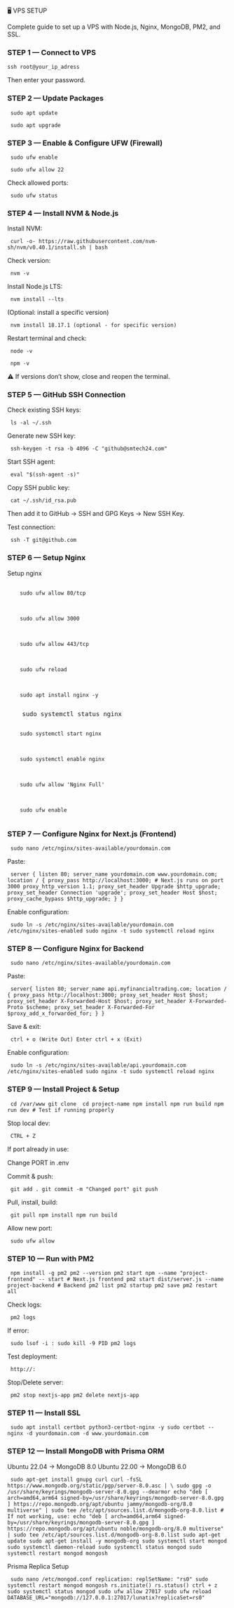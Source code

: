 🖥️ VPS SETUP

Complete guide to set up a VPS with Node.js, Nginx, MongoDB, PM2, and SSL.

### STEP 1 — Connect to VPS
<pre><code id="example-code">ssh root@your_ip_adress</code></pre>

Then enter your password.

### STEP 2 — Update Packages
<pre><code id="example-code"> sudo apt update </code></pre> <pre><code id="example-code"> sudo apt upgrade </code></pre>

### STEP 3 — Enable & Configure UFW (Firewall)
<pre><code id="example-code"> sudo ufw enable </code></pre> <pre><code id="example-code"> sudo ufw allow 22 </code></pre>

Check allowed ports:

<pre><code id="example-code"> sudo ufw status </code></pre>

### STEP 4 — Install NVM & Node.js

Install NVM:

<pre><code id="example-code"> curl -o- https://raw.githubusercontent.com/nvm-sh/nvm/v0.40.1/install.sh | bash </code></pre>

Check version:

<pre><code id="example-code"> nvm -v </code></pre>

Install Node.js LTS:

<pre><code id="example-code"> nvm install --lts </code></pre>

(Optional: install a specific version)

<pre><code id="example-code"> nvm install 18.17.1 (optional - for specific version) </code></pre>

Restart terminal and check:

<pre><code id="example-code"> node -v </code></pre> <pre><code id="example-code"> npm -v </code></pre>

⚠️ If versions don’t show, close and reopen the terminal.

### STEP 5 — GitHub SSH Connection

Check existing SSH keys:

<pre><code id="example-code"> ls -al ~/.ssh </code></pre>

Generate new SSH key:

<pre><code id="example-code"> ssh-keygen -t rsa -b 4096 -C "github@smtech24.com" </code></pre>

Start SSH agent:

<pre><code id="example-code"> eval "$(ssh-agent -s)" </code></pre>

Copy SSH public key:

<pre><code id="example-code"> cat ~/.ssh/id_rsa.pub </code></pre>

Then add it to GitHub → SSH and GPG Keys → New SSH Key.

Test connection:

<pre><code id="example-code"> ssh -T git@github.com </code></pre>

### STEP 6 — Setup Nginx
Setup nginx 
<pre>
  <code id="example-code">
    sudo ufw allow 80/tcp
  </code>
</pre>
<pre>
  <code id="example-code">
    sudo ufw allow 3000
  </code>
</pre>
<pre>
  <code id="example-code">
    sudo ufw allow 443/tcp
  </code>
</pre>
<pre>
  <code id="example-code">
    sudo ufw reload
  </code>
</pre>
<pre>
  <code id="example-code">
    sudo apt install nginx -y
  </code>
</pre>

<pre>
    sudo systemctl status nginx
</pre>

<pre>
  <code id="example-code">
    sudo systemctl start nginx
  </code>
</pre>
<pre>
  <code id="example-code">
    sudo systemctl enable nginx
   </code>
</pre>
<pre>
  <code id="example-code">
    sudo ufw allow 'Nginx Full'
   </code>
</pre>
<pre>
  <code id="example-code">
    sudo ufw enable
  </code>
</pre>


### STEP 7 — Configure Nginx for Next.js (Frontend)
<pre><code id="example-code"> sudo nano /etc/nginx/sites-available/yourdomain.com </code></pre>

Paste:

<pre><code id="example-code"> server { listen 80; server_name yourdomain.com www.yourdomain.com; location / { proxy_pass http://localhost:3000; # Next.js runs on port 3000 proxy_http_version 1.1; proxy_set_header Upgrade $http_upgrade; proxy_set_header Connection 'upgrade'; proxy_set_header Host $host; proxy_cache_bypass $http_upgrade; } } </code></pre>

Enable configuration:

<pre><code id="example-code"> sudo ln -s /etc/nginx/sites-available/yourdomain.com /etc/nginx/sites-enabled sudo nginx -t sudo systemctl reload nginx </code></pre>
### STEP 8 — Configure Nginx for Backend
<pre><code id="example-code"> sudo nano /etc/nginx/sites-available/yourdomain.com </code></pre>

Paste:

<pre><code id="example-code"> server{ listen 80; server_name api.myfinancialtrading.com; location / { proxy_pass http://localhost:3000; proxy_set_header Host $host; proxy_set_header X-Forwarded-Host $host; proxy_set_header X-Forwarded-Proto $scheme; proxy_set_header X-Forwarded-For $proxy_add_x_forwarded_for; } } </code></pre>

Save & exit:

<pre><code id="example-code"> ctrl + o (Write Out) Enter ctrl + x (Exit) </code></pre>

Enable configuration:

<pre><code id="example-code"> sudo ln -s /etc/nginx/sites-available/api.yourdomain.com /etc/nginx/sites-enabled sudo nginx -t sudo systemctl reload nginx </code></pre>

### STEP 9 — Install Project & Setup
<pre><code id="example-code"> cd /var/www git clone <git repository using ssh> cd project-name npm install npm run build npm run dev # Test if running properly </code></pre>

Stop local dev:

<pre><code id="example-code"> CTRL + Z </code></pre>

If port already in use:

Change PORT in .env

Commit & push:

<pre><code id="example-code"> git add . git commit -m "Changed port" git push </code></pre>

Pull, install, build:

<pre><code id="example-code"> git pull npm install npm run build </code></pre>

Allow new port:

<pre><code id="example-code"> sudo ufw allow <PORT> </code></pre>

### STEP 10 — Run with PM2
<pre><code id="example-code"> npm install -g pm2 pm2 --version pm2 start npm --name "project-frontend" -- start # Next.js frontend pm2 start dist/server.js --name project-backend # Backend pm2 list pm2 startup pm2 save pm2 restart all </code></pre>

Check logs:

<pre><code id="example-code"> pm2 logs </code></pre>

If error:

<pre><code id="example-code"> sudo lsof -i :<PORT> sudo kill -9 PID pm2 logs </code></pre>

Test deployment:

<pre><code id="example-code"> http://<SERVER_IP>:<PORT> </code></pre>

Stop/Delete server:

<pre><code id="example-code"> pm2 stop nextjs-app pm2 delete nextjs-app </code></pre>

### STEP 11 — Install SSL
<pre><code id="example-code"> sudo apt install certbot python3-certbot-nginx -y sudo certbot --nginx -d yourdomain.com -d www.yourdomain.com </code></pre>

### STEP 12 — Install MongoDB with Prisma ORM

Ubuntu 22.04 → MongoDB 8.0
Ubuntu 22.00 → MongoDB 6.0

<pre><code id="example-code"> sudo apt-get install gnupg curl curl -fsSL https://www.mongodb.org/static/pgp/server-8.0.asc | \ sudo gpg -o /usr/share/keyrings/mongodb-server-8.0.gpg --dearmor echo "deb [ arch=amd64,arm64 signed-by=/usr/share/keyrings/mongodb-server-8.0.gpg ] https://repo.mongodb.org/apt/ubuntu jammy/mongodb-org/8.0 multiverse" | sudo tee /etc/apt/sources.list.d/mongodb-org-8.0.list # If not working, use: echo "deb [ arch=amd64,arm64 signed-by=/usr/share/keyrings/mongodb-server-8.0.gpg ] https://repo.mongodb.org/apt/ubuntu noble/mongodb-org/8.0 multiverse" | sudo tee /etc/apt/sources.list.d/mongodb-org-8.0.list sudo apt-get update sudo apt-get install -y mongodb-org sudo systemctl start mongod sudo systemctl daemon-reload sudo systemctl status mongod sudo systemctl restart mongod mongosh </code></pre>
Prisma Replica Setup
<pre><code id="example-code"> sudo nano /etc/mongod.conf replication: replSetName: "rs0" sudo systemctl restart mongod mongosh rs.initiate() rs.status() ctrl + z sudo systemctl status mongod sudo ufw allow 27017 sudo ufw reload DATABASE_URL="mongodb://127.0.0.1:27017/lunatix?replicaSet=rs0" </code></pre>
